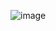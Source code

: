 ![image](https://github.com/kgm021/Azure-Lanading-Zone-with-kubernets/assets/70461412/6d6b40d5-9020-4c7d-8633-5b5378711b56)

